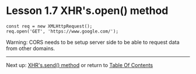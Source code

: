 # Lesson 1.7 XHR's.open() method

```
const req = new XMLHttpRequest();
req.open('GET', 'https://www.google.com/');
```

Warning: CORS needs to be setup server side to be able to request data from other domains.
- - -
Next up: [XHR's.send() method](ND024_Part3_Lesson01_08.md) or return to [Table Of Contents](./ND024_TableOfContents.md)
